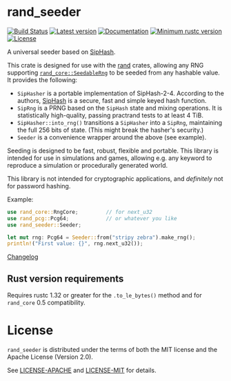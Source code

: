 # rand_seeder

[![Build Status](https://travis-ci.org/rust-random/seeder.svg)](https://travis-ci.org/rust-random/seeder)
[![Latest version](https://img.shields.io/crates/v/rand_seeder.svg)](https://crates.io/crates/rand_seeder)
[![Documentation](https://docs.rs/rand_seeder/badge.svg)](https://docs.rs/rand_seeder)
[![Minimum rustc version](https://img.shields.io/badge/rustc-1.32+-yellow.svg)](https://github.com/rust-random/seeder#rust-version-requirements)
[![License](https://img.shields.io/crates/l/rand_seeder.svg)](https://github.com/rust-random/seeder#license)

A universal seeder based on [SipHash].

This crate is designed for use with the [rand] crates, allowing any RNG
supporting [`rand_core::SeedableRng`] to be seeded from any hashable value.
It provides the following:

-   `SipHasher` is a portable implementation of SipHash-2-4. According to the
    authors, [SipHash] is a secure, fast and simple keyed hash function.
-   `SipRng` is a PRNG based on the `SipHash` state and mixing operations.
    It is statistically high-quality, passing practrand tests to at least 4 TiB.
-   `SipHasher::into_rng()` transitions a `SipHasher` into a `SipRng`, maintaining
    the full 256 bits of state. (This might break the hasher's security.)
-   `Seeder` is a convenience wrapper around the above (see example).

Seeding is designed to be fast, robust, flexible and portable. This library is
intended for use in simulations and games, allowing e.g. any keyword to
reproduce a simulation or procedurally generated world.

This library is not intended for cryptographic applications, and *definitely*
not for password hashing.

Example:

```rust
use rand_core::RngCore;         // for next_u32
use rand_pcg::Pcg64;            // or whatever you like
use rand_seeder::Seeder;

let mut rng: Pcg64 = Seeder::from("stripy zebra").make_rng();
println!("First value: {}", rng.next_u32());
```

[Changelog](CHANGELOG.md)

[SipHash]: https://131002.net/siphash/
[rand]: https://github.com/rust-random/rand
[`rand_core::SeedableRng`]: https://rust-random.github.io/rand/rand_core/trait.SeedableRng.html

## Rust version requirements

Requires rustc 1.32 or greater for the `.to_le_bytes()` method and for
`rand_core` 0.5 compatibility.

# License

`rand_seeder` is distributed under the terms of both the MIT license and the
Apache License (Version 2.0).

See [LICENSE-APACHE](LICENSE-APACHE) and [LICENSE-MIT](LICENSE-MIT) for details.
